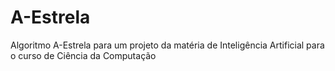 # A-Estrela
Algoritmo A-Estrela para um projeto da matéria de Inteligência Artificial para o curso de Ciência da Computação
